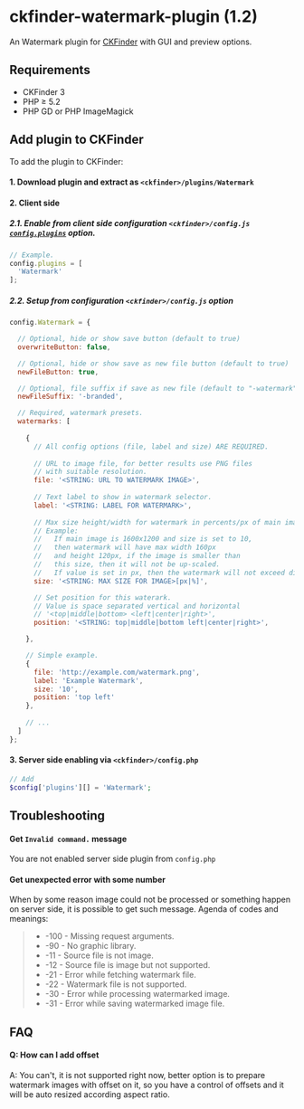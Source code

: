 # ckfinder-watermark-plugin (1.2)

An Watermark plugin for [CKFinder](http://ckfinder.com/) with GUI and preview options.

## Requirements
- CKFinder 3
- PHP ≥ 5.2
- PHP GD or PHP ImageMagick

## Add plugin to CKFinder

To add the plugin to CKFinder:

#### 1. Download plugin and extract as `<ckfinder>/plugins/Watermark`
#### 2. Client side
##### 2.1. Enable from client side configuration `<ckfinder>/config.js` [`config.plugins`](http://docs.cksource.com/ckfinder3/#!/api/CKFinder.Config-cfg-plugins) option.
```js
// Example.
config.plugins = [
  'Watermark'
];
```
##### 2.2. Setup from configuration `<ckfinder>/config.js` option
```js
config.Watermark = {

  // Optional, hide or show save button (default to true)
  overwriteButton: false,

  // Optional, hide or show save as new file button (default to true)
  newFileButton: true,

  // Optional, file suffix if save as new file (default to "-watermark")
  newFileSuffix: '-branded',

  // Required, watermark presets.
  watermarks: [
  
    {
      // All config options (file, label and size) ARE REQUIRED.
      
      // URL to image file, for better results use PNG files
      // with suitable resolution.
      file: '<STRING: URL TO WATERMARK IMAGE>',
     
      // Text label to show in watermark selector.
      label: '<STRING: LABEL FOR WATERMARK>',
      
      // Max size height/width for watermark in percents/px of main image.
      // Example:
      //   If main image is 1600x1200 and size is set to 10,
      //   then watermark will have max width 160px
      //   and height 120px, if the image is smaller than
      //   this size, then it will not be up-scaled.
      //   If value is set in px, then the watermark will not exceed dimensions.
      size: '<STRING: MAX SIZE FOR IMAGE>[px|%]',

      // Set position for this waterark.
      // Value is space separated vertical and horizontal
      // '<top|middle|bottom> <left|center|right>',
      position: '<STRING: top|middle|bottom left|center|right>',

    },

    // Simple example.
    {
      file: 'http://example.com/watermark.png',
      label: 'Example Watermark',
      size: '10',
      position: 'top left'
    },
    
    // ...
  ]
};
```

#### 3. Server side enabling via `<ckfinder>/config.php`
```php
// Add
$config['plugins'][] = 'Watermark';
```

## Troubleshooting

#### Get `Invalid command.` message 
You are not enabled server side plugin from `config.php`

#### Get unexpected error with some number
When by some reason image could not be processed or something happen on server side, it is possible to get such message.
Agenda of codes and meanings:

> * -100  - Missing request arguments.
> * -90   - No graphic library.
> * -11   - Source file is not image.
> * -12   - Source file is image but not supported.
> * -21   - Error while fetching watermark file.
> * -22   - Watermark file is not supported.
> * -30   - Error while processing watermarked image.
> * -31   - Error while saving watermarked image file.

## FAQ

#### Q: How can I add offset
A: You can't, it is not supported right now, better option is to prepare watermark images with offset on it, so you have a control of offsets and it will be auto resized according aspect ratio.
